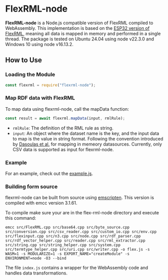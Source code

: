 # FlexRML-node

**FlexRML-node** is a Node.js compatible version of FlexRML compiled to WebAssembly. This implementation is based on the [ESP32 version of FlexRML](https://github.com/wintechis/flex-rml-esp32/tree/main), meaning all data is mapped in memory and performed in a single thread. The package is tested on Ubuntu 24.04 using node v22.3.0 and Windows 10 using node v16.13.2.

## How to Use

### Loading the Module

```javascript
const flexrml = require("flexrml-node");
```

### Map RDF data with FlexRML
To map data using flexrml-node, call the mapData function:
```javascript
const result = await flexrml.mapData(input, rmlRule);
```
- `rmlRule`: The definition of the RML rule as string.
- `input`: An object where the dataset name is the key, and the input data to map is the value in string format. Following the convention introduced by [Dasoulas et al.](https://lirias.kuleuven.be/retrieve/718052) for mapping in memeory datasources. Currently, only CSV data is supported as input for flexrml-node.

### Example
For an example, check out the [example.js](https://github.com/wintechis/flex-rml-node/blob/main/example.js).

### Building form source
flexrml-node can be built from source using [emscripten](https://emscripten.org/docs/getting_started/downloads.html). This version is compiled with emcc version 3.1.61.

To compile make sure your are in the flex-rml-node directory and execute this command:
```
emcc src/FlexRML.cpp src/base64.cpp src/byte_source.cpp src/conversion.cpp src/csv_reader.cpp src/custom_io.cpp src/env.cpp src/flexinput.cpp src/n3.cpp src/node.cpp src/rdf_parser.cpp src/rdf_vector_helper.cpp src/reader.cpp src/rml_extractor.cpp src/string.cpp src/string_helper.cpp src/system.cpp src/termtype_helper.cpp src/uri.cpp src/writer.cpp -o flex.js -s WASM=1 -s MODULARIZE=1 -s EXPORT_NAME="createModule" -s ENVIRONMENT=node -O3 --bind
```

The file `index.js` contains a wrapper for the WebAssembly code and handles data transformations.

